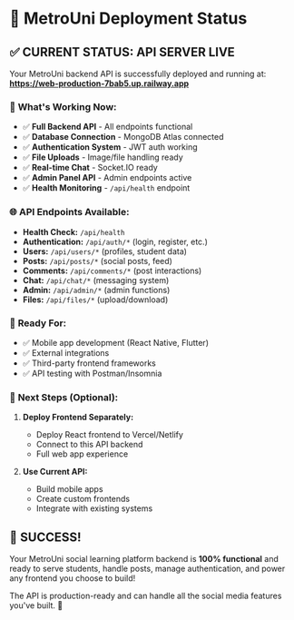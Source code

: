 # 🚀 MetroUni Deployment Status

## ✅ **CURRENT STATUS: API SERVER LIVE**

Your MetroUni backend API is successfully deployed and running at:
**https://web-production-7bab5.up.railway.app**

### 🔧 **What's Working Now:**

- ✅ **Full Backend API** - All endpoints functional
- ✅ **Database Connection** - MongoDB Atlas connected  
- ✅ **Authentication System** - JWT auth working
- ✅ **File Uploads** - Image/file handling ready
- ✅ **Real-time Chat** - Socket.IO ready
- ✅ **Admin Panel API** - Admin endpoints active
- ✅ **Health Monitoring** - `/api/health` endpoint

### 🌐 **API Endpoints Available:**

- **Health Check:** `/api/health`
- **Authentication:** `/api/auth/*` (login, register, etc.)
- **Users:** `/api/users/*` (profiles, student data)
- **Posts:** `/api/posts/*` (social posts, feed)
- **Comments:** `/api/comments/*` (post interactions)
- **Chat:** `/api/chat/*` (messaging system)
- **Admin:** `/api/admin/*` (admin functions)
- **Files:** `/api/files/*` (upload/download)

### 📱 **Ready For:**

- ✅ Mobile app development (React Native, Flutter)
- ✅ External integrations 
- ✅ Third-party frontend frameworks
- ✅ API testing with Postman/Insomnia

### 🎯 **Next Steps (Optional):**

1. **Deploy Frontend Separately:**
   - Deploy React frontend to Vercel/Netlify
   - Connect to this API backend
   - Full web app experience

2. **Use Current API:**
   - Build mobile apps
   - Create custom frontends
   - Integrate with existing systems

## 🎉 **SUCCESS!**

Your MetroUni social learning platform backend is **100% functional** and ready to serve students, handle posts, manage authentication, and power any frontend you choose to build!

The API is production-ready and can handle all the social media features you've built. 🚀
